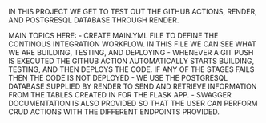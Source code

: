 IN THIS PROJECT WE GET TO TEST OUT THE GITHUB ACTIONS, RENDER, AND POSTGRESQL DATABASE THROUGH RENDER. 

MAIN TOPICS HERE:
    -   CREATE MAIN.YML FILE TO DEFINE THE CONTINOUS INTEGRATION WORKFLOW. IN THIS FILE WE CAN SEE WHAT WE ARE BUILDING, TESTING, AND DEPLOYING
    -   WHENEVER A GIT PUSH IS EXECUTED THE GITHUB ACTION AUTOMATICALLY STARTS BUILDING, TESTING, AND THEN DEPLOYS THE CODE. IF ANY OF THE STAGES FAILS THEN THE CODE IS NOT DEPLOYED
    -   WE USE THE POSTGRESQL DATABASE SUPPLIED BY RENDER TO SEND AND RETRIEVE INFORMATION FROM THE TABLES CREATED IN FOR THE FLASK APP.
    -   SWAGGER DOCUMENTATION IS ALSO PROVIDED SO THAT THE USER CAN PERFORM CRUD ACTIONS WITH THE DIFFERENT ENDPOINTS PROVIDED.